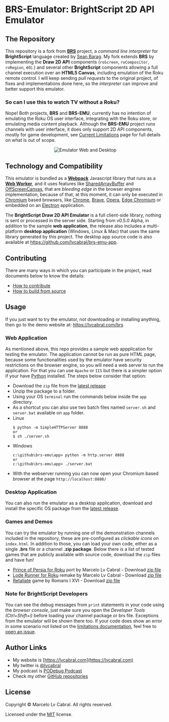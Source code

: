 # BRS-Emulator: BrightScript 2D API Emulator

## The Repository

This repository is a fork from [**BRS**](https://github.com/sjbarag/brs) project, a _command line interpreter_ for **BrightScript** language created by [Sean Barag](https://github.com/sjbarag/). My fork extends **BRS** by implementing the **Draw 2D API** components (`roScreen`, `roCompositor`, `roRegion`, etc.) and several other **BrightScript** components allowing a full channel execution over an **HTML5 Canvas**, including emulation of the Roku remote control. I will keep sending _pull requests_ to the original project, of fixes and implementations done here, so the _interpreter_ can improve and better support this emulator.

### So can I use this to watch TV without a Roku?

Nope! Both projects, **BRS** and **BRS-EMU**, currently has no intention of emulating the Roku OS user interface, integrating with the Roku store, or emulating media content playback.  Although the **BRS-EMU** project runs channels with user interface, it does only support 2D API components, mostly for game development, see [Current Limitations](https://github.com/lvcabral/brs-emu/blob/master/docs/limitations.md) page for full details on what is out of scope.

<p align="center">
<img alt="Emulator Web and Desktop" src="/../master/docs/images/screenshots.png?raw=true"/>
</p>

## Technology and Compatibility

This emulator is bundled as a **[Webpack](https://webpack.js.org/)** Javascript library that runs as a **[Web Worker](https://developer.mozilla.org/en-US/docs/Web/API/Web_Workers_API/Using_web_workers)**, and it uses features like [SharedArrayBuffer](https://developer.mozilla.org/en-US/docs/Web/JavaScript/Reference/Global_Objects/SharedArrayBuffer) and [OffScreenCanvas](https://developer.mozilla.org/en-US/docs/Web/API/OffscreenCanvas), that are _bleeding edge_ in the browser engines implementation, because of that, at this moment, it can only be executed in [Chromium](https://www.chromium.org/Home) based browsers, like [Chrome](https://www.google.com/chrome/), [Brave](https://brave.com/download/), [Opera](https://www.opera.com/), [Edge Chromium](https://www.microsoftedgeinsider.com/en-us/download/) or embedded on an [Electron](https://electronjs.org/) application. 

The **BrightScript Draw 2D API Emulator** is a full client-side library, nothing is sent or processed in the server side. Starting from v0.5.0 Alpha, in addition to the sample **web application**, the release also includes a multi-platform **desktop application** (Windows, Linux & Mac) that uses the same library generated by this project. The desktop app source code is also available at https://github.com/lvcabral/brs-emu-app. 

## Contributing

There are many ways in which you can participate in the project, read documents below to know the details:

* [How to contribute](https://github.com/lvcabral/brs-emu/blob/master/docs/contributing.md)
* [How to build from source](https://github.com/lvcabral/brs-emu/blob/master/docs/build-from-source.md)

## Usage

If you just want to try the emulator, not downloading or installing anything, then go to the demo website at: https://lvcabral.com/brs

### Web Application
As mentioned above, this repo provides a sample web appplication for testing the emulator. The application cannot be run as pure HTML page, because some functionalities used by the emulator have security restrictions on the browser engine, so you will need a web server to run the application. For that you can use `Apache` or `IIS` but there is a simpler option if your have [Python](https://www.python.org/) installed. The steps below consider that option:

* Download the `zip` file from the [latest release](https://github.com/lvcabral/brs-emu/releases)
* Unzip the package to a folder. 
* Using your OS `terminal` run the commands below inside the `app` directory. 
* As a shortcut you can also use two batch files named `server.sh` and `server.bat` available on `app` folder.
* Linux
    ```
    $ python -m SimpleHTTPServer 8888
    or
    $ sh ./server.sh
    ```
* Windows
    ```
    c:\github\brs-emu\app> python -m http.server 8888
    or 
    c:\github\brs-emu\app> ./server.bat
    ```
* With the webserver running you can now open your Chromium based browser at the page `http://localhost:8888/`

### Desktop Application

You can also run the emulator as a desktop application, download and install the specific OS package from the [latest release](https://github.com/lvcabral/brs-emu/releases).

### Games and Demos

You can try the emulator by running one of the demonstration channels included in the repository, these are pre-configured as _clickable icons_ on `index.html`. In addition to those, you can load your own code, either as a single **.brs** file or a channel **.zip package**. Below there is a list of tested games that are publicly available with source code, download the `zip` files and have fun!

*   [Prince of Persia for Roku](https://github.com/lvcabral/Prince-of-Persia-Roku) port by Marcelo Lv Cabral - Download [zip file](https://github.com/lvcabral/Prince-of-Persia-Roku/releases/download/v0.16.3730/Prince-of-Persia-Roku-016.zip)
*   [Lode Runner for Roku](https://github.com/lvcabral/Lode-Runner-Roku) remake by Marcelo Lv Cabral - Download [zip file](https://github.com/lvcabral/Lode-Runner-Roku/releases/download/v0.17.700/Lode-Runner-Roku-017.zip)
*   [Retaliate](https://github.com/lvcabral/retaliate-roku) game by Romans I XVI - Download [zip file](https://github.com/lvcabral/retaliate-roku/releases/download/v1.6.0-emu/retaliate-brs-emu.zip)

### Note for BrightScript Developers

You can see the debug messages from `print` statements in your code using the _browser console_, just make sure you open the _Developer Tools (Ctrl+Shift+i)_ before loading your channel package or brs file. Exceptions from the emulator will be shown there too. If your code does show an error in some scenario not listed on the [limitations documentation](https://github.com/lvcabral/brs-emu/blob/master/docs/limitations.md), feel free to [open an issue](https://github.com/lvcabral/brs-emu/issues).

## Author Links
- My website is [https://lvcabral.com](https://lvcabral.com)
- My twitter is [@lvcabral](https://twitter.com/lvcabral)
- My podcast is [PODebug Podcast](http://podebug.com)
- Check my other [GitHub repositories ](https://github.com/lvcabral)

## License

Copyright © Marcelo Lv Cabral. All rights reserved.

Licensed under the [MIT](LICENSE) license.
